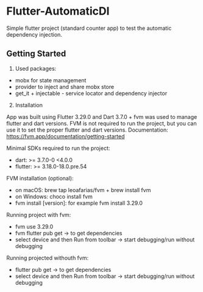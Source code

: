 # Flutter-AutomaticDI

Simple flutter project (standard counter app) to test the automatic dependency injection.

## Getting Started

1. Used packages:

- mobx for state management
- provider to inject and share mobx store
- get_it + injectable - service locator and dependency injector

2. Installation

App was built using Flutter 3.29.0 and Dart 3.7.0 + fvm was used to manage flutter and dart versions. FVM is not required to run the project, but you can use it to set the proper flutter and dart versions. Documentation: https://fvm.app/documentation/getting-started

Minimal SDKs required to run the project:

- dart: >= 3.7.0-0 <4.0.0
- flutter: >= 3.18.0-18.0.pre.54

FVM installation (optional):

- on macOS: brew tap leoafarias/fvm + brew install fvm
- on Windows: choco install fvm
- fvm install [version]: for example fvm install 3.29.0

Running project with fvm:

- fvm use 3.29.0
- fvm flutter pub get -> to get dependencies
- select device and then Run from toolbar -> start debugging/run without debugging

Running projected withouth fvm:

- flutter pub get -> to get dependencies
- select device and then Run from toolbar -> start debugging/run without debugging
